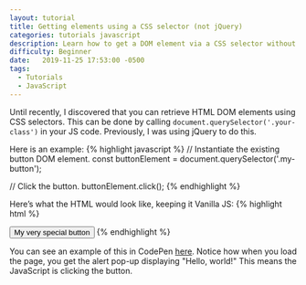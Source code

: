 ```yaml
---
layout: tutorial
title: Getting elements using a CSS selector (not jQuery)
categories: tutorials javascript
description: Learn how to get a DOM element via a CSS selector without using jQuery.
difficulty: Beginner
date:   2019-11-25 17:53:00 -0500
tags: 
  - Tutorials
  - JavaScript
---
```

Until recently, I discovered that you can retrieve HTML DOM elements using CSS selectors. This can be done by calling `document.querySelector('.your-class')` in your JS code. Previously, I was using jQuery to do this.

Here is an example:
{% highlight javascript %}
// Instantiate the existing button DOM element.
const buttonElement = document.querySelector('.my-button');

// Click the button.
buttonElement.click();
{% endhighlight %}

Here’s what the HTML would look like, keeping it Vanilla JS:
{% highlight html %}
<!-- The button that will be clicked by JS, and maybe by you too. :-) -->
<button class="my-button" onclick="alert('Hello, world!');">My very special button</button>
{% endhighlight %}

You can see an example of this in CodePen [here](https://codepen.io/bribread22/pen/vYYqJBy).
Notice how when you load the page, you get the alert pop-up displaying "Hello, world!"
This means the JavaScript is clicking the button.
